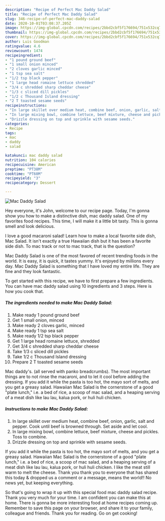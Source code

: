 ```yaml
---
description: "Recipe of Perfect Mac Daddy Salad"
title: "Recipe of Perfect Mac Daddy Salad"
slug: 346-recipe-of-perfect-mac-daddy-salad
date: 2020-10-01T03:08:37.205Z
image: https://img-global.cpcdn.com/recipes/2bbd2cbf5f176694/751x532cq70/mac-daddy-salad-recipe-main-photo.jpg
thumbnail: https://img-global.cpcdn.com/recipes/2bbd2cbf5f176694/751x532cq70/mac-daddy-salad-recipe-main-photo.jpg
cover: https://img-global.cpcdn.com/recipes/2bbd2cbf5f176694/751x532cq70/mac-daddy-salad-recipe-main-photo.jpg
author: Luis Goodman
ratingvalue: 4.6
reviewcount: 1474
recipeingredient:
- "1 pound ground beef"
- "1 small onion minced"
- "2 cloves garlic minced"
- "1 tsp sea salt"
- "1/2 tsp black pepper"
- "1 large head romaine lettuce shredded"
- "3/4 c shredded sharp cheddar cheese"
- "1/3 c sliced dill pickles"
- "1/2 c Thousand Island dressing"
- "2 T toasted sesame seeds"
recipeinstructions:
- "In large skillet over medium heat, combine beef, onion, garlic, salt and pepper. Cook until beef is browned through. Set aside and let cool."
- "In large mixing bowl, combine lettuce, beef mixture, cheese and pickles. Toss to combine."
- "Drizzle dressing on top and sprinkle with sesame seeds."
categories:
- Recipe
tags:
- mac
- daddy
- salad

katakunci: mac daddy salad 
nutrition: 104 calories
recipecuisine: American
preptime: "PT38M"
cooktime: "PT60M"
recipeyield: "3"
recipecategory: Dessert

---
```



![Mac Daddy Salad](https://img-global.cpcdn.com/recipes/2bbd2cbf5f176694/751x532cq70/mac-daddy-salad-recipe-main-photo.jpg)

Hey everyone, it's John, welcome to our recipe page. Today, I'm gonna show you how to make a distinctive dish, mac daddy salad. One of my favorites food recipes. This time, I will make it a little bit tasty. This is gonna smell and look delicious.

I love a good macaroni salad! Learn how to make a local favorite side dish, Mac Salad. It isn&#39;t exactly a true Hawaiian dish but it has been a favorite side dish. To mac track or not to mac track, that is the question?

Mac Daddy Salad is one of the most favored of recent trending foods in the world. It is easy, it is quick, it tastes yummy. It's enjoyed by millions every day. Mac Daddy Salad is something that I have loved my entire life. They are fine and they look fantastic.


To get started with this recipe, we have to first prepare a few ingredients. You can have mac daddy salad using 10 ingredients and 3 steps. Here is how you cook that.

<!--inarticleads1-->

##### The ingredients needed to make Mac Daddy Salad:

1. Make ready 1 pound ground beef
1. Get 1 small onion, minced
1. Make ready 2 cloves garlic, minced
1. Make ready 1 tsp sea salt
1. Make ready 1/2 tsp black pepper
1. Get 1 large head romaine lettuce, shredded
1. Get 3/4 c shredded sharp cheddar cheese
1. Take 1/3 c sliced dill pickles
1. Take 1/2 c Thousand Island dressing
1. Prepare 2 T toasted sesame seeds


Mac daddy&#39;s. (all served with panko breadcrumbs). The most important things are to not rinse the macaroni, and to let it cool before adding the dressing. If you add it while the pasta is too hot, the mayo sort of melts, and you get a greasy salad. Hawaiian Mac Salad is the cornerstone of a good &#34;plate lunch,&#34; i.e. a bed of rice, a scoop of mac salad, and a heaping serving of a meat dish like lau lau, kalua pork, or huli huli chicken. 

<!--inarticleads2-->

##### Instructions to make Mac Daddy Salad:

1. In large skillet over medium heat, combine beef, onion, garlic, salt and pepper. Cook until beef is browned through. Set aside and let cool.
1. In large mixing bowl, combine lettuce, beef mixture, cheese and pickles. Toss to combine.
1. Drizzle dressing on top and sprinkle with sesame seeds.


If you add it while the pasta is too hot, the mayo sort of melts, and you get a greasy salad. Hawaiian Mac Salad is the cornerstone of a good &#34;plate lunch,&#34; i.e. a bed of rice, a scoop of mac salad, and a heaping serving of a meat dish like lau lau, kalua pork, or huli huli chicken. I like the meat still warm to melt the cheese. Thank you thank you to everyone that has shared this today &amp; dropped us a comment or a message, means the world!! No news yet, but keeping everything. 

So that's going to wrap it up with this special food mac daddy salad recipe. Thank you very much for your time. I am confident you can make this at home. There is gonna be more interesting food at home recipes coming up. Remember to save this page on your browser, and share it to your family, colleague and friends. Thank you for reading. Go on get cooking!

